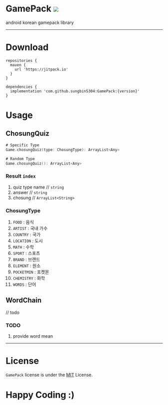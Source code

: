 # GamePack [![](https://jitpack.io/v/sungbin5304/GamePack.svg)](https://jitpack.io/#sungbin5304/GamePack)
android korean gamepack library

-----

# Download
```Gradle
repositories {
  maven { 
    url 'https://jitpack.io' 
  }
}

dependencies {
  implementation 'com.github.sungbin5304:GamePack:{version}'
}
```

# Usage
## ChosungQuiz
```kotlin
# Specific Type
Game.chosungQuiz(type: ChosungType): ArrayList<Any>

# Random Type
Game.chosungQuiz(): ArrayList<Any>
```

### Result `index`
1. quiz type name // `string`
2. answer // `string`
3. chosung // `ArrayList<String>`

### ChosungType
1. `FOOD` : 음식
2. `ARTIST` : 국내 가수
3. `COUNTRY` : 국가
4. `LOCATION` : 도시
5. `MATH` : 수학
6. `SPORT` : 스포츠
7. `BRAND` : 브랜드
8. `ELEMENT` : 원소
9. `POCKETMIN` : 포켓몬
10. `CHEMISTRY` : 화학
11. `WORDS` : 단어


## WordChain

// todo

### TODO
1. provide word mean

-----

# License
`GamePack` license is under the [MIT](https://github.com/sungbin5304/GamePack/blob/master/LICENSE) License.

# Happy Coding :)
